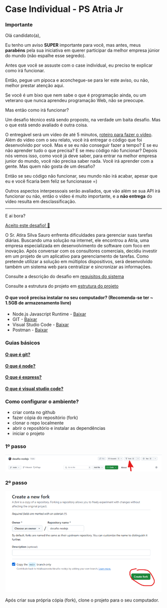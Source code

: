 # Case Individual - PS Atria Jr

### Importante
<p>Olá candidato(a),</p>
<p>Eu tenho um aviso <strong>SUPER</strong> importante para você, mas antes, meus <strong>parabéns</strong> pela sua iniciativa em querer participar da melhor empresa júnior do mundo (não espalhe esse segredo).</p>
<p>Antes que você se assuste com o case individual, eu preciso te explicar como irá funcionar.</p>
<p>Então, pegue um pipoca e aconchegue-se para ler este aviso, ou não, melhor prestar atenção aqui.</p>
<p>Se você é um bixo que nem sabe o que é programação ainda, ou um veterano que nunca aprendeu programação Web, não se preocupe.</p>
<p>Mas então como irá funcionar?</p>
<p>Um desafio técnico está sendo proposto, na verdade um baita desafio. Mas o que está sendo avaliado é outra coisa.</p>
<p>O entregável será um vídeo de até 5 minutos, <a href="#">roteiro para fazer o vídeo</a>. Além do vídeo com o seu relato, você irá entregar o código que foi desenvolvido por você. Mas e se eu não conseguir fazer a tempo? E se eu não aprender tudo o que precisa? E se meu código não funcionar? Depois nós vemos isso, como você já deve saber, para entrar na melhor empresa junior do mundo, você não precisa saber nada. Você irá aprender com a gente. Mas quem não gosta de um desafio?</p>
<p>Então se seu código não funcionar, seu mundo não irá acabar, apesar que eu e você ficaria bem feliz se funcionasse =)</p>
<p>Outros aspectos interpessoais serão avaliados, que vão além se sua API irá funcionar ou não, então o vídeo é muito importante, e a <strong>não entrega</strong> do vídeo resulta em desclassificação.</p>

---

<p>E ai bora?</p>
<p><a href="./instructions/desafio.md">Aceito este desafio! 🚀</a></p>

O Sr. Atira Silva Sauro enfrenta dificuldades para gerenciar suas tarefas diárias. Buscando uma solução na internet, ele encontrou a Atria, uma empresa especializada em desenvolvimento de software com foco em inovação. Após conversar com os consultores comerciais, decidiu investir em um projeto de um aplicativo para gerenciamento de tarefas. Como pretende utilizar a solução em múltiplos dispositivos, será desenvolvido também um sistema web para centralizar e sincronizar as informações.

Consulte a descrição do desafio em [requisitos do sistema](./instructions/description.md)

Consulte a estrutura do projeto em [estrutura do projeto](./instructions/project-arch.md)

#### O que você precisa instalar no seu computador? (Recomenda-se ter ~ 1.5GB de armazenamento livre)
- Node.js Javascript Runtime - [Baixar](https://nodejs.org/pt)
- GIT - [Baixar](https://git-scm.com/downloads)
- Visual Studio Code - [Baixar](https://code.visualstudio.com/)
- Postman - [Baixar](https://www.postman.com/downloads/)

### Guias básicos
#### [O que é git?](./instructions/git.md)
#### [O que é node?](./instructions/node.md)
#### [O que é express?](./instructions/express.md)
#### [O que é visual studio code?](./instructions/express.md)



### Como configurar o ambiente?
- criar conta no github
- fazer cópia do repositório (fork)
- clonar o repo localmente
- abrir o repositório e instalar as dependências
- iniciar o projeto

<div>
  <h3>1º passo</h3>
  <img src="image.png">
</div>

<div>
  <h3>2º passo</h3>
  <img src="image-1.png">
</div>

Após criar sua própria cópia (fork), clone o projeto para o seu computador.

